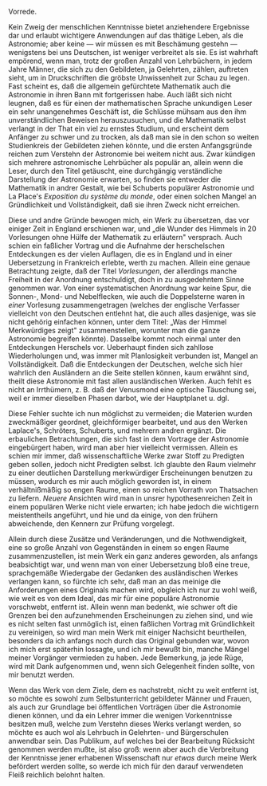 Vorrede.

Kein Zweig der menschlichen Kenntnisse bietet anziehendere Ergebnisse dar und
erlaubt wichtigere Anwendungen auf das thätige Leben, als die Astronomie; aber
keine — wir müssen es mit Beschämung gestehn — wenigstens bei uns Deutschen,
ist weniger verbreitet als sie. Es ist wahrhaft empörend, wenn man, trotz der
großen Anzahl von Lehrbüchern, in jedem Jahre Männer, die sich zu den
Gebildeten, ja Gelehrten, zählen, auftreten sieht, um in Druckschriften die
gröbste Unwissenheit zur Schau zu legen. Fast scheint es, daß die allgemein
gefürchtete Mathematik auch die Astronomie in ihren Bann mit fortgerissen habe.
Auch läßt sich nicht leugnen, daß es für einen der mathematischen Sprache
unkundigen Leser ein sehr unangenehmes Geschäft ist, die Schlüsse mühsam aus
den ihm unverständlichen Beweisen herauszusuchen, und die Mathematik selbst
verlangt in der That ein viel zu ernstes Studium, und erscheint dem Anfänger zu
schwer und zu trocken, als daß man sie in den schon so weiten Studienkreis der
Gebildeten ziehen könnte, und die ersten Anfangsgründe reichen zum Verstehn der
Astronomie bei weitem nicht aus. Zwar kündigen sich mehrere astronomische
Lehrbücher als populär an, allein wenn die Leser, durch den Titel getäuscht,
eine durchgängig verständliche Darstellung der Astronomie erwarten, so finden
sie entweder die Mathematik in andrer Gestalt, wie bei Schuberts populärer
Astronomie und La Place's *Exposition du système du monde*, oder einen solchen
Mangel an Gründlichkeit und Vollständigkeit, daß sie ihren Zweck nicht
erreichen.

Diese und andre Gründe bewogen mich, ein Werk zu übersetzen, das vor einiger
Zeit in England erschienen war, und „die Wunder des Himmels in 20 Vorlesungen
ohne Hülfe der Mathematik zu erläutern" versprach. Auch schien ein faßlicher
Vortrag und die Aufnahme der herschelschen Entdeckungen es der vielen Auflagen,
die es in England und in einer Uebersetzung in Frankreich erlebte, werth zu
machen. Allein eine genaue Betrachtung zeigte, daß der Titel *Vorlesungen*, der
allerdings manche Freiheit in der Anordnung entschuldigt, doch in zu
ausgedehntem Sinne genommen war. Von einer systematischen Anordnung war keine
Spur, die Sonnen-, Mond- und Nebelflecken, wie auch die Doppelsterne waren in
*einer* Vorlesung zusammengetragen (welches der englische Verfasser vielleicht
von den Deutschen entlehnt hat, die auch alles dasjenige, was sie nicht gehörig
einfachen können, unter dem Titel: „Was der Himmel Merkwürdiges zeigt"
zusammenstellen, worunter man die ganze Astronomie begreifen könnte). Dasselbe
kommt noch einmal unter den Entdeckungen Herschels vor. Ueberhaupt finden sich
zahllose Wiederholungen und, was immer mit Planlosigkeit verbunden ist, Mangel
an Vollständigkeit. Daß die Entdeckungen der Deutschen, welche sich hier
wahrlich den Ausländern an die Seite stellen können, kaum erwähnt sind, theilt
diese Astronomie mit fast allen ausländischen Werken. Auch fehlt es nicht an
Irrthümern, z. B. daß der Venusmond eine optische Täuschung sei, weil er immer
dieselben Phasen darbot, wie der Hauptplanet u. dgl.

Diese Fehler suchte ich nun möglichst zu vermeiden; die Materien wurden
zweckmäßiger geordnet, gleichförmiger bearbeitet, und aus den Werken Laplace's,
Schröters, Schuberts, und mehrern andren ergänzt. Die erbaulichen
Betrachtungen, die sich fast in dem Vortrage der Astronomie eingebürgert haben,
wird man aber hier vielleicht vermissen. Allein es schien mir immer, daß
wissenschaftliche Werke zwar Stoff zu Predigten geben sollen, jedoch nicht
Predigten selbst. Ich glaubte den Raum vielmehr zu einer deutlichen Darstellung
merkwürdiger Erscheinungen benutzen zu müssen, wodurch es mir auch möglich
geworden ist, in einem verhältnißmäßig so engen Raume, einen so reichen Vorrath
von Thatsachen zu liefern. *Neuere* Ansichten wird man in unsrer
hypothesenreichen Zeit in einem populären Werke nicht viele erwarten; ich habe
jedoch die wichtigern meistentheils angeführt, und hie und da einige, von den
frühern abweichende, den Kennern zur Prüfung vorgelegt.

Allein durch diese Zusätze und Veränderungen, und die Nothwendigkeit, eine so
große Anzahl von Gegenständen in einem so engen Raume zusammenzustellen, ist
mein Werk ein ganz anderes geworden, als anfangs beabsichtigt war, und wenn man
von einer Uebersetzung bloß eine treue, sprachgemäße Wiedergabe der Gedanken
des ausländischen Werkes verlangen kann, so fürchte ich sehr, daß man an das
meinige die Anforderungen eines Originals machen wird, obgleich ich nur zu wohl
weiß, wie weit es von dem Ideal, das mir für eine populäre Astronomie
vorschwebt, entfernt ist. Allein wenn man bedenkt, wie schwer oft die Grenzen
bei den aufzunehmenden Erscheinungen zu ziehen sind, und wie es nicht selten
fast unmöglich ist, einen faßlichen Vortrag mit Gründlichkeit zu vereinigen, so
wird man mein Werk mit einiger Nachsicht beurtheilen, besonders da ich anfangs
noch durch das Original gebunden war, wovon ich mich erst späterhin lossagte,
und ich mir bewußt bin, manche Mängel meiner Vorgänger vermieden zu haben. Jede
Bemerkung, ja jede Rüge, wird mit Dank aufgenommen und, wenn sich Gelegenheit
finden sollte, von mir benutzt werden.

Wenn das Werk von dem Ziele, dem es nachstrebt, nicht zu weit entfernt ist, so
möchte es sowohl zum Selbstunterricht gebildeter Männer und Frauen, als auch
zur Grundlage bei öffentlichen Vorträgen über die Astronomie dienen können, und
da ein Lehrer immer die wenigen Vorkenntnisse besitzen muß, welche zum Verstehn
dieses Werks verlangt werden, so möchte es auch wol als Lehrbuch in Gelehrten-
und Bürgerschulen anwendbar sein. Das Publikum, auf welches bei der Bearbeitung
Rücksicht genommen werden mußte, ist also groß: wenn aber auch die Verbreitung
der Kenntnisse jener erhabenen Wissenschaft nur *etwas* durch meine Werk
befördert werden sollte, so werde ich mich für den darauf verwendeten Fleiß
reichlich belohnt halten.

